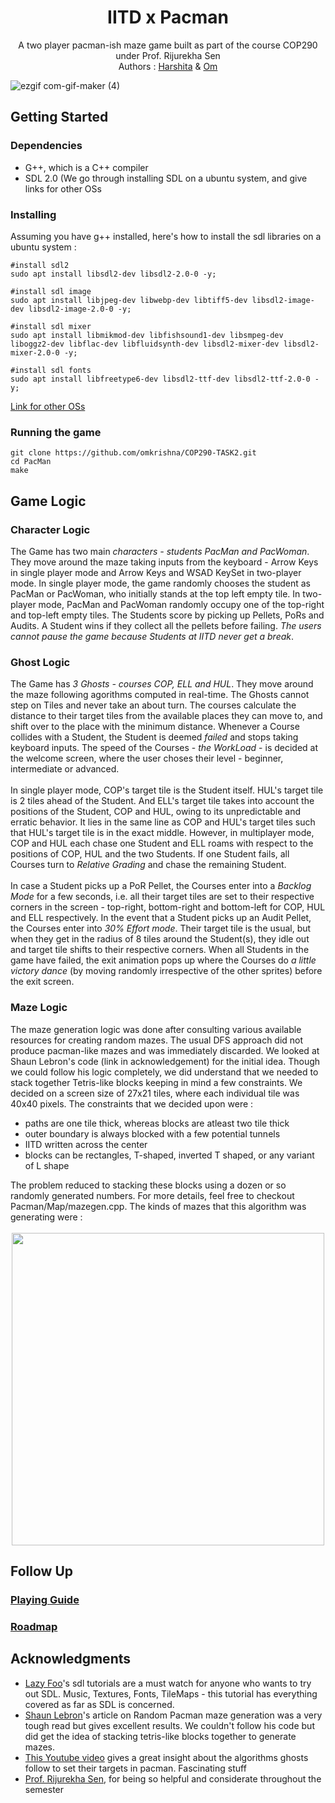 <h1 align="center">IITD x Pacman</h1>
<p align="center">
  A two player pacman-ish maze game built as part of the course COP290 under Prof. Rijurekha Sen<br>
  Authors : <a href="https://github.com/Harshita2605">Harshita</a> & <a href="https://github.com/omkrishna">Om</a></p>
  
  ![ezgif com-gif-maker (4)](https://user-images.githubusercontent.com/10244292/118809280-0a420180-b8c8-11eb-9b9c-dd6e5088a006.gif)

  
<h2>Getting Started</h2>
<h3>Dependencies</h3>
<ul>
  <li>G++, which is a C++ compiler </li>
  <li>SDL 2.0 (We go through installing SDL on a ubuntu system, and give links for other OSs </li>
</ul>
<h3>Installing</h3>
Assuming you have g++ installed, here's how to install the sdl libraries on a ubuntu system : 

```
#install sdl2
sudo apt install libsdl2-dev libsdl2-2.0-0 -y;

#install sdl image  
sudo apt install libjpeg-dev libwebp-dev libtiff5-dev libsdl2-image-dev libsdl2-image-2.0-0 -y;

#install sdl mixer  
sudo apt install libmikmod-dev libfishsound1-dev libsmpeg-dev liboggz2-dev libflac-dev libfluidsynth-dev libsdl2-mixer-dev libsdl2-mixer-2.0-0 -y;

#install sdl fonts
sudo apt install libfreetype6-dev libsdl2-ttf-dev libsdl2-ttf-2.0-0 -y;
```

<a href="https://lazyfoo.net/tutorials/SDL/01_hello_SDL/index.php">Link for other OSs </a> 
<h3>Running the game</h3>

```
git clone https://github.com/omkrishna/COP290-TASK2.git
cd PacMan
make
```

<h2>Game Logic</h2>

<h3>Character Logic</h3>
The Game has two main <i>characters - students PacMan and PacWoman</i>. They move around the maze taking inputs from the keyboard - Arrow Keys in single player mode and Arrow Keys and WSAD KeySet in two-player mode. In single player mode, the game randomly chooses the student as PacMan or PacWoman, who initially stands at the top left empty tile. In two-player mode, PacMan and PacWoman randomly occupy one of the top-right and top-left empty tiles. The Students score by picking up Pellets, PoRs and Audits. A Student wins if they collect all the pellets before failing. <i>The users cannot pause the game because Students at IITD never get a break</i>.

<h3>Ghost Logic</h3>
  The Game has <i>3 Ghosts - courses COP, ELL and HUL</i>. They move around the maze following agorithms computed in real-time. The Ghosts cannot step on Tiles and never take an about turn. The courses calculate the distance to their target tiles from the available places they can move to, and shift over to the place with the minimum distance. Whenever a Course collides with a Student, the Student is deemed <i>failed</i> and stops taking keyboard inputs. The speed of the Courses - <i>the WorkLoad</i> - is decided at the welcome screen, where the user choses their level - beginner, intermediate or advanced. 
<br><br>
In single player mode, COP's target tile is the Student itself. HUL's target tile is 2 tiles ahead of the Student. And ELL's target tile takes into account the positions of the Student, COP and HUL, owing to its unpredictable and erratic behavior. It lies in the same line as COP and HUL's target tiles such that HUL's target tile is in the exact middle. However, in multiplayer mode, COP and HUL each chase one Student and ELL roams with respect to the positions of COP, HUL and the two Students. If one Student fails, all Courses turn to <i>Relative Grading</i> and chase the remaining Student.
<br><br>
  In case a Student picks up a PoR Pellet, the Courses enter into a <i>Backlog Mode</i> for a few seconds, i.e. all their target tiles are set to their respective corners in the screen - top-right, bottom-right and bottom-left for COP, HUL and ELL respectively. In the event that a Student picks up an Audit Pellet, the Courses enter into <i>30% Effort mode</i>. Their target tile is the usual, but when they get in the radius of 8 tiles around the Student(s), they idle out and target tile shifts to their respective corners. When all Students in the game have failed, the exit animation pops up where the Courses do <i>a little victory dance</i> (by moving randomly irrespective of the other sprites) before the exit screen. 

<h3>Maze Logic</h3>
The maze generation logic was done after consulting various available resources for creating random mazes. The usual DFS approach did not produce pacman-like mazes and was immediately discarded. We looked at Shaun Lebron's code (link in acknowledgement) for the initial idea. Though we could follow his logic completely, we did understand that we needed to stack together Tetris-like blocks keeping in mind a few constraints. We decided on a screen size of 27x21 tiles, where each individual tile was 40x40 pixels. The constraints that we decided upon were :
<ul>
  <li>paths are one tile thick, whereas blocks are atleast two tile thick</li>
  <li>outer boundary is always blocked with a few potential tunnels</li>
  <li>IITD written across the center</li>
  <li>blocks can be rectangles, T-shaped, inverted T shaped, or any variant of L shape</li>
</ul>
The problem reduced to stacking these blocks using a dozen or so randomly generated numbers. For more details, feel free to checkout Pacman/Map/mazegen.cpp. 
The kinds of mazes that this algorithm was generating were : <br>

<div align=center>
<br>
<img src="https://user-images.githubusercontent.com/10244292/118811063-3199ce00-b8ca-11eb-8a1a-fa7cab1ed490.gif"  height=500 align=center/>
</div>



<h2> Follow Up </h2>
<h3> <a href="https://drive.google.com/file/d/1aDi9PVLwF_zv3jYMfKLUc4zTmUeQM9qg/view?usp=sharing"> Playing Guide </a></h3>
<h3> <a href="https://github.com/omkrishna/COP290-TASK2/blob/master/STATUS.md"> Roadmap </a> </h3>

<h2>Acknowledgments</h2>
<ul>
  <li> <a href="">Lazy Foo</a>'s sdl tutorials are a must watch for anyone who wants to try out SDL. Music, Textures, Fonts, TileMaps - this tutorial has everything covered as far as SDL is concerned. </li>
  <li> <a href="https://shaunlebron.github.io/pacman-mazegen/"> Shaun Lebron</a>'s article on Random Pacman maze generation was a very tough read but gives excellent results. We couldn't follow his code but did get the idea of stacking tetris-like blocks together to generate mazes. </li>
  <li> <a href="https://www.youtube.com/watch?v=ataGotQ7ir8">This Youtube video</a> gives a great insight about the algorithms ghosts follow to set their targets in pacman. Fascinating stuff</li>
  <li> <a href="https://www.cse.iitd.ac.in/~rijurekha/index.html">Prof. Rijurekha Sen</a>, for being so helpful and considerate throughout the semester</li>
</ul>



